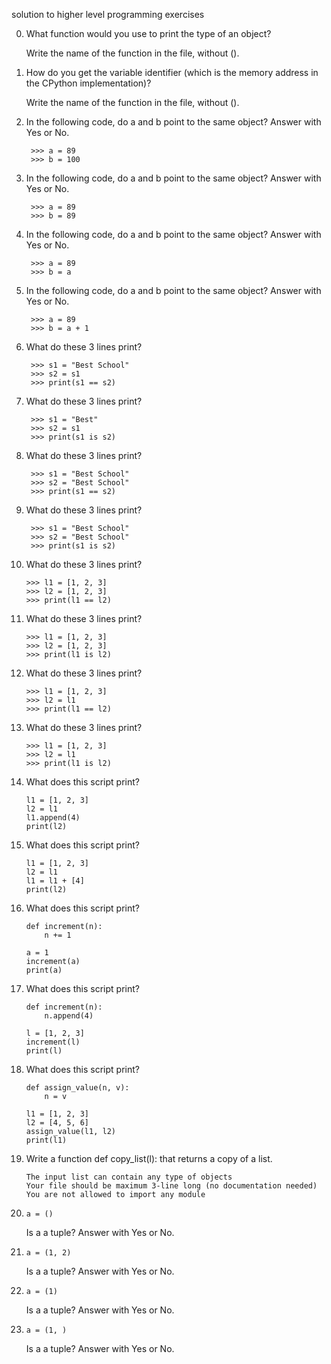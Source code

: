 solution to higher level programming exercises

0. What function would you use to print the type of an object?

    Write the name of the function in the file, without ().

1. How do you get the variable identifier (which is the memory address in the CPython implementation)?

    Write the name of the function in the file, without ().

2. In the following code, do a and b point to the same object? Answer with Yes or No.

        >>> a = 89
        >>> b = 100

3. In the following code, do a and b point to the same object? Answer with Yes or No.

        >>> a = 89
        >>> b = 89

4. In the following code, do a and b point to the same object? Answer with Yes or No.

        >>> a = 89
        >>> b = a

5. In the following code, do a and b point to the same object? Answer with Yes or No.

        >>> a = 89
        >>> b = a + 1

6. What do these 3 lines print?

        >>> s1 = "Best School"
        >>> s2 = s1
        >>> print(s1 == s2)

7. What do these 3 lines print?

        >>> s1 = "Best"
        >>> s2 = s1
        >>> print(s1 is s2)

8. What do these 3 lines print?

        >>> s1 = "Best School"
        >>> s2 = "Best School"
        >>> print(s1 == s2)

9. What do these 3 lines print?

        >>> s1 = "Best School"
        >>> s2 = "Best School"
        >>> print(s1 is s2)

10. What do these 3 lines print?

        >>> l1 = [1, 2, 3]
        >>> l2 = [1, 2, 3] 
        >>> print(l1 == l2)

11. What do these 3 lines print?

        >>> l1 = [1, 2, 3]
        >>> l2 = [1, 2, 3] 
        >>> print(l1 is l2)

12. What do these 3 lines print?

        >>> l1 = [1, 2, 3]
        >>> l2 = l1
        >>> print(l1 == l2)

13. What do these 3 lines print?

        >>> l1 = [1, 2, 3]
        >>> l2 = l1
        >>> print(l1 is l2)

14. What does this script print?

        l1 = [1, 2, 3]
        l2 = l1
        l1.append(4)
        print(l2)

15. What does this script print?

        l1 = [1, 2, 3]
        l2 = l1
        l1 = l1 + [4]
        print(l2)

16. What does this script print?

        def increment(n):
            n += 1

        a = 1
        increment(a)
        print(a)

17. What does this script print?

        def increment(n):
            n.append(4)

        l = [1, 2, 3]
        increment(l)
        print(l)

18. What does this script print?

        def assign_value(n, v):
            n = v

        l1 = [1, 2, 3]
        l2 = [4, 5, 6]
        assign_value(l1, l2)
        print(l1)

19. Write a function def copy_list(l): that returns a copy of a list.

        The input list can contain any type of objects
        Your file should be maximum 3-line long (no documentation needed)
        You are not allowed to import any module

20.     a = ()
    Is a a tuple? Answer with Yes or No.

21.     a = (1, 2)
    Is a a tuple? Answer with Yes or No.

22.     a = (1)
    Is a a tuple? Answer with Yes or No. 

23.     a = (1, )
    Is a a tuple? Answer with Yes or No.   
